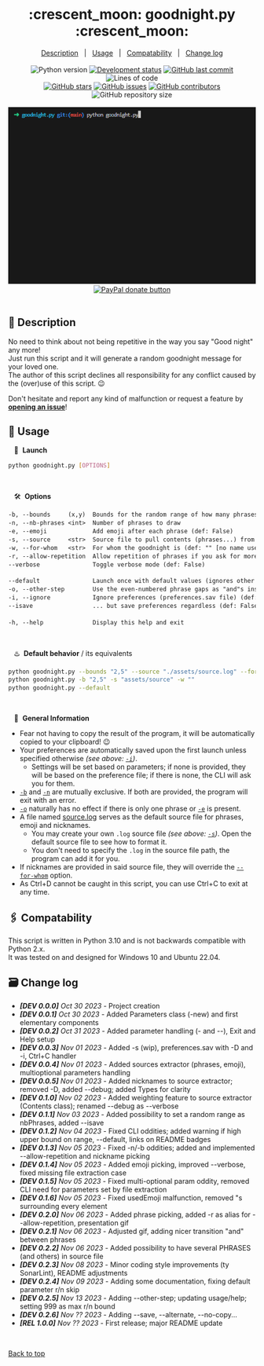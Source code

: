 <div align="center" id="top">
    <h1 markdown="1">:crescent_moon: goodnight.py :crescent_moon:</h1>
</div>

<div align="center">
    <a href="#full_moon_with_face-description">Description</a> &#xa0; | &#xa0;
    <a href="#city_sunset-usage">Usage</a> &#xa0; | &#xa0;
    <a href="#paperclips-compatability">Compatability</a> &#xa0; | &#xa0;
    <a href="#card_file_box-change-log">Change log</a>
</div>
&#xa0;
<div align="center">
    <img alt="Python version" src="https://img.shields.io/badge/Python-3.10+-blue?logo=python" />
    <a href="#card_file_box-change-log"><img alt="Development status" src="https://img.shields.io/badge/release-v0.2.5-blue?logo=windows-terminal" /></a>
    <a href="https://github.com/QuentindiMeo/goodnight.py/commits/main"><img alt="GitHub last commit" src="https://img.shields.io/github/last-commit/QuentindiMeo/goodnight.py?color=blueviolet&logo=clarifai" /></a>
    <img alt="Lines of code" src="https://tokei.rs/b1/github/QuentindiMeo/goodnight.py?category=code" />
    <!-- <img alt="Lines of code" src="https://img.shields.io/tokei/lines/github/QuentindiMeo/goodnight.py?color=green&logo=haveibeenpwned" /> -->
</div>
<div align="center">
    <a href="https://github.com/QuentindiMeo/goodnight.py/stargazers"><img alt="GitHub stars" src="https://img.shields.io/github/stars/QuentindiMeo/goodnight.py?color=yellow&logo=github" /></a>
    <a href="https://github.com/QuentindiMeo/goodnight.py/issues"><img alt="GitHub issues" src="https://img.shields.io/github/issues/QuentindiMeo/goodnight.py?color=green&logo=target" /></a>
    <a href="https://github.com/QuentindiMeo/goodnight.py/graphs/contributors"><img alt="GitHub contributors" src="https://img.shields.io/github/contributors/QuentindiMeo/goodnight.py?color=red&logo=stackedit" /></a>
    <img alt="GitHub repository size" src="https://img.shields.io/github/repo-size/QuentindiMeo/goodnight.py?color=blue&logo=frontify" />
</div>
&#xa0;
<div align="center" width="75%">
    <a href="#top"><abbr title="Demonstration v0.2.0">
    <img alt="Demo v0.2.0" src="./assets/demo_head.gif" />
    </abbr></a>
</div>
<div align="center">
    <a href="https://www.paypal.com/cgi-bin/webscr?cmd=_s-xclick&hosted_button_id=Z9V98YGZMK8CU">
        <img alt="PayPal donate button" src="https://raw.githubusercontent.com/stefan-niedermann/paypal-donate-button/master/paypal-donate-button.png" width="22%" />
    </a>
</div>
&#xa0;

## :full_moon_with_face: Description

No need to think about not being repetitive in the way you say "Good night" any more!  
Just run this script and it will generate a random goodnight message for your loved one.  
The author of this script declines all responsibility for any conflict caused by the (over)use of this script. :wink:

Don't hesitate and report any kind of malfunction or request a feature by [**opening an issue**](https://github.com/QuentindiMeo/goodnight.py/issues)!

## :city_sunset: Usage

&nbsp;&nbsp; :checkered_flag:&nbsp; **Launch**

``` bash
python goodnight.py [OPTIONS]
```

&#xa0;

&nbsp;&nbsp; :hammer_and_wrench:&nbsp; **Options**

``` txt
-b, --bounds     (x,y)  Bounds for the random range of how many phrases to draw (def: 2,5)
-n, --nb-phrases <int>  Number of phrases to draw
-e, --emoji             Add emoji after each phrase (def: False)
-s, --source     <str>  Source file to pull contents (phrases...) from (def: ./assets/source.log)
-w, --for-whom   <str>  For whom the goodnight is (def: "" [no name used])
-r, --allow-repetition  Allow repetition of phrases if you ask for more than there are in the source file (def: False)
--verbose               Toggle verbose mode (def: False)

--default               Launch once with default values (ignores other parameters) (def: False)
-o, --other-step        Use the even-numbered phrase gaps as "and"s instead of commas (def: False [odd-])
-i, --ignore            Ignore preferences (preferences.sav file) (def: False)
--isave                 ... but save preferences regardless (def: False)

-h, --help              Display this help and exit
```

&#xa0;

&nbsp;&nbsp; :hotsprings:&nbsp; **Default behavior** / its equivalents

``` bash
python goodnight.py --bounds "2,5" --source "./assets/source.log" --for-whom ""
python goodnight.py -b "2,5" -s "assets/source" -w ""
python goodnight.py --default
```

&#xa0;

&nbsp;&nbsp; :bookmark_tabs:&nbsp; **General Information**

- Fear not having to copy the result of the program, it will be automatically copied to your clipboard! :wink:
- Your preferences are automatically saved upon the first launch unless specified otherwise *(see above: [`-i`](#city_sunset-usage))*.
  - Settings will be set based on parameters; if none is provided, they will be based on the preference file; if there is none, the CLI will ask you for them.
- [`-b`](#city_sunset-usage) and [`-n`](#city_sunset-usage) are mutually exclusive. If both are provided, the program will exit with an error.
- [`-o`](#city_sunset-usage) naturally has no effect if there is only one phrase or [`-e`](#city_sunset-usage) is present.
- A file named [source.log](./assets/source.log) serves as the default source file for phrases, emoji and nicknames.
  - You may create your own `.log` source file *(see above: [`-s`](#city_sunset-usage))*. Open the default source file to see how to format it.
  - You don't need to specify the `.log` in the source file path, the program can add it for you.
- If nicknames are provided in said source file, they will override the [`--for-whom`](#city_sunset-usage) option.
- As Ctrl+D cannot be caught in this script, you can use Ctrl+C to exit at any time.

## :paperclips: Compatability

This script is written in Python 3.10 and is not backwards compatible with Python 2.x.  
It was tested on and designed for Windows 10 and Ubuntu 22.04.

## :card_file_box: Change log

- ***[DEV 0.0.0]** Oct 30 2023* - Project creation
- ***[DEV 0.0.1]** Oct 30 2023* - Added Parameters class (-new) and first elementary components
- ***[DEV 0.0.2]** Oct 31 2023* - Added parameter handling (- and --), Exit and Help setup
- ***[DEV 0.0.3]** Nov 01 2023* - Added -s (wip), preferences.sav with -D and -i, Ctrl+C handler
- ***[DEV 0.0.4]** Nov 01 2023* - Added sources extractor (phrases, emoji), multioptional parameters handling
- ***[DEV 0.0.5]** Nov 01 2023* - Added nicknames to source extractor; removed -D, added --debug; added Types for clarity
- ***[DEV 0.1.0]** Nov 02 2023* - Added weighting feature to source extractor (Contents class); renamed --debug as --verbose
- ***[DEV 0.1.1]** Nov 03 2023* - Added possibility to set a random range as nbPhrases, added --isave
- ***[DEV 0.1.2]** Nov 04 2023* - Fixed CLI oddities; added warning if high upper bound on range, --default, links on README badges
- ***[DEV 0.1.3]** Nov 05 2023* - Fixed -n/-b oddities; added and implemented --allow-repetition and nickname picking
- ***[DEV 0.1.4]** Nov 05 2023* - Added emoji picking, improved --verbose, fixed missing file extraction case
- ***[DEV 0.1.5]** Nov 05 2023* - Fixed multi-optional param oddity, removed CLI need for parameters set by file extraction
- ***[DEV 0.1.6]** Nov 05 2023* - Fixed usedEmoji malfunction, removed "s surrounding every element
- ***[DEV 0.2.0]** Nov 06 2023* - Added phrase picking, added -r as alias for --allow-repetition, presentation gif
- ***[DEV 0.2.1]** Nov 06 2023* - Adjusted gif, adding nicer transition "and" between phrases
- ***[DEV 0.2.2]** Nov 06 2023* - Added possibility to have several PHRASES (and others) in source file
- ***[DEV 0.2.3]** Nov 08 2023* - Minor coding style improvements (ty SonarLint), README adjustments
- ***[DEV 0.2.4]** Nov 09 2023* - Adding some documentation, fixing default parameter r/n skip
- ***[DEV 0.2.5]** Nov 13 2023* - Adding --other-step; updating usage/help; setting 999 as max r/n bound
- ***[DEV 0.2.6]** Nov ?? 2023* - Adding --save, --alternate, --no-copy...
- ***[REL 1.0.0]** Nov ?? 2023* - First release; major README update

<br />

[Back to top](#top)

